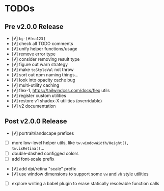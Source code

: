 # TODOs

## Pre v2.0.0 Release

- [√] `bg-[#fea123]`
- [√] check all TODO comments
- [√] unify helper functions/usage
- [√] remove error type
- [√] consider removing result type
- [√] figure out warn strategy
- [√] make `toStyleVal` not throw
- [√] sort out npm naming things...
- [√] look into opacity cache bug
- [√] multi-utility caching
- [√] flex-1, https://tailwindcss.com/docs/flex utils
- [√] register custom utilities
- [√] restore v1 shadox-X utilities (overridable)
- [√] v2 documentation

## Post v2.0.0 Release

- [√] portrait/landscape prefixes
- [ ] more low-level helper utils, like `tw.windowWidth/Height(), tw.isRetina()`...
- [ ] double-dashed configged colors
- [ ] add font-scale prefix
- [√] add dpi/retina "scale" prefix
- [√] use window dimensions to support some `vw` and `vh` style utilities
- [ ] explore writing a babel plugin to erase statically resolvable function calls
